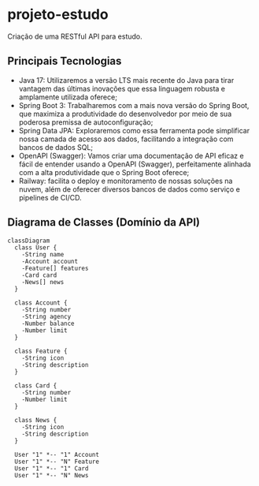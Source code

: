 # projeto-estudo
 Criação de uma RESTful API para estudo.
 
## Principais Tecnologias

- Java 17: Utilizaremos a versão LTS mais recente do Java para tirar vantagem das últimas inovações que essa linguagem robusta e amplamente utilizada oferece;
- Spring Boot 3: Trabalharemos com a mais nova versão do Spring Boot, que maximiza a produtividade do desenvolvedor por meio de sua poderosa premissa de autoconfiguração;
- Spring Data JPA: Exploraremos como essa ferramenta pode simplificar nossa camada de acesso aos dados, facilitando a integração com bancos de dados SQL;
- OpenAPI (Swagger): Vamos criar uma documentação de API eficaz e fácil de entender usando a OpenAPI (Swagger), perfeitamente alinhada com a alta produtividade que o Spring Boot oferece;
- Railway: facilita o deploy e monitoramento de nossas soluções na nuvem, além de oferecer diversos bancos de dados como serviço e pipelines de CI/CD.

## Diagrama de Classes (Domínio da API)
``` mermaid
classDiagram
  class User {
    -String name
    -Account account
    -Feature[] features
    -Card card
    -News[] news
  }

  class Account {
    -String number
    -String agency
    -Number balance
    -Number limit
  }

  class Feature {
    -String icon
    -String description
  }

  class Card {
    -String number
    -Number limit
  }

  class News {
    -String icon
    -String description
  }

  User "1" *-- "1" Account
  User "1" *-- "N" Feature
  User "1" *-- "1" Card
  User "1" *-- "N" News
```
